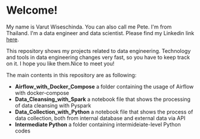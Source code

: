 # Welcome!
My name is Varut Wiseschinda.
You can also call me Pete.
I'm from Thailand.
I'm a data engineer and data scientist.
Please find my Linkedin link [here](https://www.linkedin.com/in/varut-wiseschinda-807a24a1/).  

This repository shows my projects related to data engineering. Technology and tools in data engineering changes very fast, so you have to keep track on it. I hope you like them.Nice to meet you!

The main contents in this repository are as following:
* __Airflow_with_Docker_Compose__ a folder containing the usage of Airflow with docker-compose
* __Data_Cleansing_with_Spark__ a notebook file that shows the processing of data cleansing with Pyspark
* __Data_Collection_with_Python__ a notebook file that shows the process of data collection, both from internal database and external data via API
* __Intermediate Python__ a folder containing intermideiate-level Python codes

